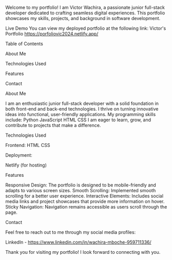 Welcome to my portfolio! I am Victor Wachira, a passionate junior full-stack developer dedicated to crafting seamless digital experiences. This portfolio showcases my skills, projects, and background in software development.

Live Demo
You can view my deployed portfolio at the following link: Victor's Portfolio
https://porfoliovic2024.netlify.app/

Table of Contents

About Me

Technologies Used

Features

Contact


About Me


I am an enthusiastic junior full-stack developer with a solid foundation in both front-end and back-end technologies. I thrive on turning innovative ideas into functional, user-friendly applications. My programming skills include:
Python
JavaScript
HTML
CSS
I am eager to learn, grow, and contribute to projects that make a difference.


Technologies Used


Frontend:
HTML
CSS


Deployment:


Netlify (for hosting)


Features


Responsive Design: The portfolio is designed to be mobile-friendly and adapts to various screen sizes.
Smooth Scrolling: Implemented smooth scrolling for a better user experience.
Interactive Elements: Includes social media links and project showcases that provide more information on hover.
Sticky Navigation: Navigation remains accessible as users scroll through the page.



Contact


Feel free to reach out to me through my social media profiles:

LinkedIn - https://www.linkedin.com/in/wachira-mboche-959711336/


Thank you for visiting my portfolio! I look forward to connecting with you.
